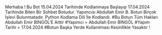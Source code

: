 Merhaba ! Bu Bot 15.04.2024 Tarihinde Kodlanmaya Başlayıp 17.04.2024 Tarihinde Biten Bir Sohbet Botudur.
Yapımcısı Abdullah Emir B. Botun Birçok İşlevi Bulunmatadır. Python Kodlama Dili İle Kodlandı.
#Bu Botun Tüm Hakları Abdullah Emir BİNGÖL'E Aittir
#Yapımcı = Abdullah Emir BİNGÖL
#Yapım Tarihi = 17.04.2024
#Botun Başka Yerde Kullanılması Kesinllikle Yasaktır !
